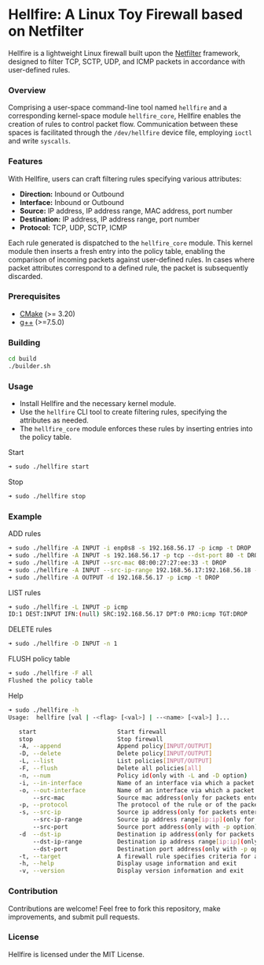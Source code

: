 # Hellfire: A Linux Toy Firewall based on Netfilter
Hellfire is a lightweight Linux firewall built upon the [Netfilter](https://www.netfilter.org "The netfilter.org project") framework, designed to filter TCP, SCTP, UDP, and ICMP packets in accordance with user-defined rules.

### Overview

Comprising a user-space command-line tool named `hellfire` and a corresponding kernel-space module `hellfire_core`, Hellfire enables the creation of rules to control packet flow. Communication between these spaces is facilitated through the `/dev/hellfire` device file, employing `ioctl` and write `syscalls`.

### Features
With Hellfire, users can craft filtering rules specifying various attributes:

+ **Direction:** Inbound or Outbound
+ **Interface:** Inbound or Outbound
+ **Source:** IP address, IP address range, MAC address, port number
+ **Destination:** IP address, IP address range, port number
+ **Protocol:** TCP, UDP, SCTP, ICMP
  
Each rule generated is dispatched to the `hellfire_core` module. This kernel module then inserts a fresh entry into the policy table, enabling the comparison of incoming packets against user-defined rules. In cases where packet attributes correspond to a defined rule, the packet is subsequently discarded.

### Prerequisites
+ [CMake](http://www.cmake.org "CMake project page") (>= 3.20)
+ [g++](https://gcc.gnu.org "GCC, the GNU Compiler Collection") (>=7.5.0)

### Building
```bash
cd build
./builder.sh
```

### Usage

+ Install Hellfire and the necessary kernel module.
+ Use the `hellfire` CLI tool to create filtering rules, specifying the attributes as needed.
+ The `hellfire_core` module enforces these rules by inserting entries into the policy table.

Start
```bash
➜ sudo ./hellfire start
```
Stop
```bash
➜ sudo ./hellfire stop
```
### Example

ADD rules
```bash
➜ sudo ./hellfire -A INPUT -i enp0s8 -s 192.168.56.17 -p icmp -t DROP
➜ sudo ./hellfire -A INPUT -s 192.168.56.17 -p tcp --dst-port 80 -t DROP
➜ sudo ./hellfire -A INPUT --src-mac 08:00:27:27:ee:33 -t DROP
➜ sudo ./hellfire -A INPUT --src-ip-range 192.168.56.17:192.168.56.18 -t DROP
➜ sudo ./hellfire -A OUTPUT -d 192.168.56.17 -p icmp -t DROP
```
LIST rules
```bash
➜ sudo ./hellfire -L INPUT -p icmp
ID:1 DEST:INPUT IFN:(null) SRC:192.168.56.17 DPT:0 PRO:icmp TGT:DROP
```
DELETE rules
```bash
➜ sudo ./hellfire -D INPUT -n 1
```
FLUSH policy table
```bash
➜ sudo ./hellfire -F all
Flushed the policy table
```
Help
```bash
➜ sudo ./hellfire -h
Usage:  hellfire [val | -<flag> [<val>] | --<name> [<val>] ]...

   start                       Start firewall
   stop                        Stop firewall
   -A, --append                Append policy[INPUT/OUTPUT]
   -D, --delete                Delete policy[INPUT/OUTPUT]
   -L, --list                  List policies[INPUT/OUTPUT]
   -F, --flush                 Delete all policies[all]
   -n, --num                   Policy id(only with -L and -D option)
   -i, --in-interface          Name of an interface via which a packet was received (only for packets entering the INPUT)
   -o, --out-interface         Name of an interface via which a packet is going to be sent (only for packets entering OUTPUT)
       --src-mac               Source mac address(only for packets entering the INPUT)
   -p, --protocol              The protocol of the rule or of the packet to check
   -s, --src-ip                Source ip address(only for packets entering the INPUT)
       --src-ip-range          Source ip address range[ip:ip](only for packets entering the INPUT)
       --src-port              Source port address(only with -p option)
   -d  --dst-ip                Destination ip address(only for packets entering OUTPUT)
       --dst-ip-range          Destination ip address range[ip:ip](only for packets entering the OUTPUT)
       --dst-port              Destination port address(only with -p option)
   -t, --target                A firewall rule specifies criteria for a packet[ACCEPT/DROP]
   -h, --help                  Display usage information and exit
   -v, --version               Display version information and exit
```
### Contribution

Contributions are welcome! Feel free to fork this repository, make improvements, and submit pull requests.

### License
Hellfire is licensed under the MIT License.
